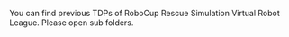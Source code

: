 You can find previous TDPs of RoboCup Rescue Simulation Virtual Robot League.
Please open sub folders.
